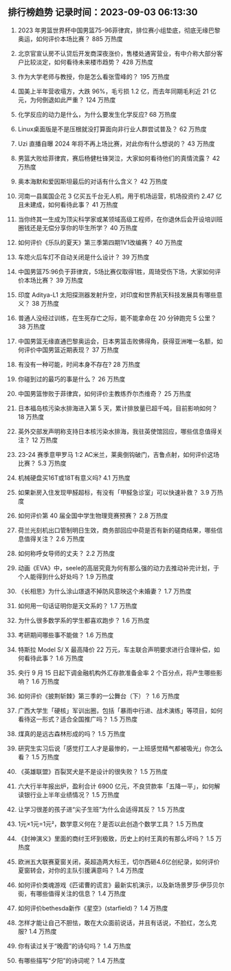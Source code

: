 
## 排行榜趋势 记录时间：2023-09-03 06:13:30
  
  1. 2023 年男篮世界杯中国男篮75-96菲律宾，排位赛小组垫底，彻底无缘巴黎奥运，如何评价本场比赛？ 885 万热度
    
  2. 北京官宣认房不认贷后开发商深夜涨价，售楼处通宵营业，有中介称大部分客户比较淡定，如何看待未来楼市趋势？ 428 万热度
    
  3. 作为大学老师与教授，你是怎么看张雪峰的？ 195 万热度
    
  4. 国美上半年营收塌方，大跌 96%，毛亏损 1.2 亿，而去年同期毛利近 21 亿元，为何倒退如此严重？ 124 万热度
    
  5. 化学反应的动力是什么，为什么要发生化学反应? 68 万热度
    
  6. Linux桌面版是不是压根就没打算面向非行业人群尝试普及？ 62 万热度
    
  7. Uzi 直播自曝 2024 年将不再上场比赛，对此你有什么想说的？ 43 万热度
    
  8. 男篮大败给菲律宾，赛后杨健杜锋哭泣，大家如何看待他们的真情流露？ 42 万热度
    
  9. 奥本海默和爱因斯坦最后的对话有什么含义？ 42 万热度
    
  10. 河南一县属国企花 3 亿买五千台无人机，用于机场运营，机场投资约 2.47 亿且未建成，如何看待此事？ 41 万热度
    
  11. 当你终其一生成为顶尖科学家或某领域高级工程师，在你退休后会开设培训班圈钱还是无偿分享你的毕生所学？ 40 万热度
    
  12. 如何评价《乐队的夏天》第三季第四期1V1改编赛？ 40 万热度
    
  13. 车熄火后车灯不自动关闭是什么设计？ 39 万热度
    
  14. 中国男篮75:96负于菲律宾，5场比赛仅取得1胜，周琦受伤下场，大家如何评价本场比赛？ 39 万热度
    
  15. 印度 Aditya-L1 太阳探测器发射升空，对印度和世界航天科技发展具有哪些意义？ 38 万热度
    
  16. 普通人没经过训练，在生死存亡之际，能不能拿命在 20 分钟跑完 5 公里？ 38 万热度
    
  17. 中国男篮无缘直通巴黎奥运会，日本男篮击败佛得角，获得亚洲唯一名额，如何评价中国男篮近期表现？ 37 万热度
    
  18. 有没有一种可能，时间本身不存在? 28 万热度
    
  19. 你碰到过的最巧的事是什么？ 26 万热度
    
  20. 中国男篮惨败于菲律宾，如何评价主教练乔尔杰维奇？ 25 万热度
    
  21. 日本福岛核污染水排海进入第 5 天，累计排放量已超千吨，目前影响如何？ 18 万热度
    
  22. 英外交部发声明称支持日本核污染水排海，我驻英使馆回应，哪些信息值得关注？ 12 万热度
    
  23. 23-24 赛季意甲罗马 1:2 AC米兰，莱奥倒钩破门，吉鲁点射，如何评价这场比赛？ 5.3 万热度
    
  24. 机械硬盘买16T或18T有意义吗? 4.1 万热度
    
  25. 如果新房入住发现甲醛超标，有没有「甲醛急诊室」可以快速补救？ 3.9 万热度
    
  26. 如何评价第 40 届全国中学生物理竞赛预赛？ 2.8 万热度
    
  27. 荷兰光刻机出口管制明日生效，商务部回应中荷是否有新的磋商结果，哪些信息值得关注？ 2.6 万热度
    
  28. 如何称呼女导师的丈夫？ 2.2 万热度
    
  29. 动画《EVA》中，seele的高层究竟为何有那么强的动力去推动补完计划，于个人能得到什么好处吗？ 1.9 万热度
    
  30. 《长相思》为什么涂山璟退不掉防风意映这个未婚妻？ 1.7 万热度
    
  31. 如何用一句话证明你是天文系的？ 1.7 万热度
    
  32. 为什么很多数学系的学生都喜欢跑步？ 1.6 万热度
    
  33. 考研期间哪些事不能做？ 1.6 万热度
    
  34. 特斯拉 Model S/ X 最高降价 22 万元，车主联合声明要求进行合理补偿，如何看待此事？ 1.6 万热度
    
  35. 央行 9 月 15 日起下调金融机构外汇存款准备金率 2 个百分点，将产生哪些影响？ 1.6 万热度
    
  36. 如何评价《披荆斩棘》第三季的一公舞台（下）？ 1.6 万热度
    
  37. 广西大学生「硬核」军训出圈，包括「暴雨中行进、战术演练」等项目，如何看待这一形式？适合全国推广吗？ 1.5 万热度
    
  38. 煤真的是远古森林形成的吗？ 1.5 万热度
    
  39. 研究生实习后说「感觉打工人才是最惨的，一上班感觉精气都被吸光」你怎么看？ 1.5 万热度
    
  40. 《英雄联盟》百裂冥犬是不是设计的很失败？ 1.5 万热度
    
  41. 六大行半年报出炉，盈利合计 6900 亿元，不良贷款率「五降一平」，如何解读银行业上半年业绩情况？ 1.5 万热度
    
  42. 让学习很差的孩子进“尖子生班”为什么会适得其反？ 1.5 万热度
    
  43. 1元×1元=1元²，数学意义何在？是否以此创造个数学工具？ 1.5 万热度
    
  44. 《封神演义》里面的商纣王坏到极致，历史上的纣王真的有那么坏吗？ 1.5 万热度
    
  45. 欧洲五大联赛夏窗关闭，英超造两大标王，切尔西砸4.6亿创纪录，如何评价夏窗转会，对你的主队引援满意吗？ 1.4 万热度
    
  46. 如何评价类魂游戏《匹诺曹的谎言》最新实机演示，以及新场景罗莎·伊莎贝尔街，有哪些值得关注的信息？ 1.4 万热度
    
  47. 如何评价bethesda新作《星空》(starfield)？ 1.4 万热度
    
  48. 怎样才能让自己不胆怯，敢在大众面前说话，并且有话说，不脸红，怎么克服? 1.4 万热度
    
  49. 你有读过关于“晚霞”的诗句吗？ 1.4 万热度
    
  50. 有哪些描写“夕阳”的诗词呢？ 1.4 万热度
    